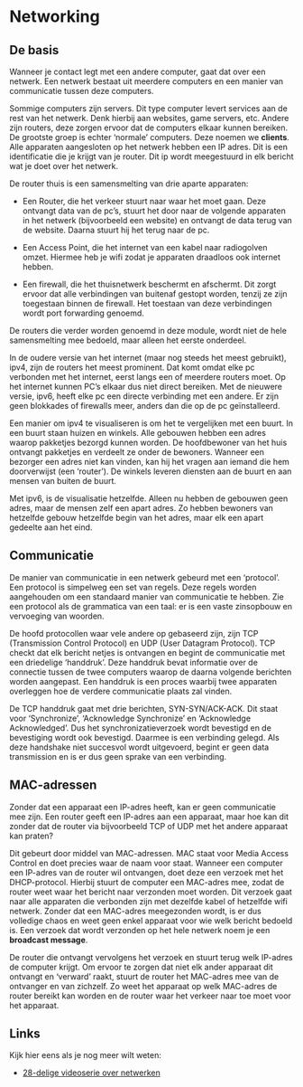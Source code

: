 Networking
=============

De basis
--------

Wanneer je contact legt met een andere computer, gaat dat over een
netwerk. Een netwerk bestaat uit meerdere computers en een manier van
communicatie tussen deze computers.

Sommige computers zijn servers. Dit type computer levert services aan de
rest van het netwerk. Denk hierbij aan websites, game servers, etc.
Andere zijn routers, deze zorgen ervoor dat de computers elkaar kunnen
bereiken. De grootste groep is echter ‘normale’ computers. Deze noemen
we **clients**. Alle apparaten aangesloten op het netwerk hebben een IP
adres. Dit is een identificatie die je krijgt van je router. Dit ip
wordt meegestuurd in elk bericht wat je doet over het netwerk.

De router thuis is een samensmelting van drie aparte apparaten:

-   Een Router, die het verkeer stuurt naar waar het moet gaan. Deze
    ontvangt data van de pc’s, stuurt het door naar de volgende
    apparaten in het netwerk (bijvoorbeeld een website) en ontvangt de
    data terug van de website. Daarna stuurt hij het terug naar de pc.

-   Een Access Point, die het internet van een kabel naar radiogolven
    omzet. Hiermee heb je wifi zodat je apparaten draadloos ook internet
    hebben.

-   Een firewall, die het thuisnetwerk beschermt en afschermt. Dit zorgt
    ervoor dat alle verbindingen van buitenaf gestopt worden, tenzij ze
    zijn toegestaan binnen de firewall. Het toestaan van deze
    verbindingen wordt port forwarding genoemd.

De routers die verder worden genoemd in deze module, wordt niet de hele
samensmelting mee bedoeld, maar alleen het eerste onderdeel.

In de oudere versie van het internet (maar nog steeds het meest
gebruikt), ipv4, zijn de routers het meest prominent. Dat komt omdat
elke pc verbonden met het internet, eerst langs een of meerdere routers
moet. Op het internet kunnen PC’s elkaar dus niet direct bereiken. Met
de nieuwere versie, ipv6, heeft elke pc een directe verbinding met een
andere. Er zijn geen blokkades of firewalls meer, anders dan die op de
pc geïnstalleerd.

Een manier om ipv4 te visualiseren is om het te vergelijken met een
buurt. In een buurt staan huizen en winkels. Alle gebouwen hebben een
adres waarop pakketjes bezorgd kunnen worden. De hoofdbewoner van het
huis ontvangt pakketjes en verdeelt ze onder de bewoners. Wanneer een
bezorger een adres niet kan vinden, kan hij het vragen aan iemand die
hem doorverwijst (een ‘router’). De winkels leveren diensten aan de
buurt en aan mensen van buiten de buurt.

Met ipv6, is de visualisatie hetzelfde. Alleen nu hebben de gebouwen
geen adres, maar de mensen zelf een apart adres. Zo hebben bewoners van
hetzelfde gebouw hetzelfde begin van het adres, maar elk een apart
gedeelte aan het eind.

Communicatie
------------

De manier van communicatie in een netwerk gebeurd met een ‘protocol’.
Een protocol is simpelweg een set van regels. Deze regels worden
aangehouden om een standaard manier van communicatie te hebben. Zie een
protocol als de grammatica van een taal: er is een vaste zinsopbouw en
vervoeging van woorden.

De hoofd protocollen waar vele andere op gebaseerd zijn, zijn TCP
(Transmission Control Protocol) en UDP (User Datagram Protocol). TCP
checkt dat elk bericht netjes is ontvangen en begint de communicatie met
een driedelige ‘handdruk’. Deze handdruk bevat informatie over de
connectie tussen de twee computers waarop de daarna volgende berichten
worden aangepast. Een handdruk is een proces waarbij twee apparaten
overleggen hoe de verdere communicatie plaats zal vinden.

De TCP handdruk gaat met drie berichten, SYN-SYN/ACK-ACK. Dit staat voor
‘Synchronize’, ‘Acknowledge Synchronize’ en ‘Acknowledge Acknowledged’.
Dus het synchronizatieverzoek wordt bevestigd en de bevestiging wordt
ook bevestigd. Daarmee is een verbinding gelegd. Als deze handshake niet
succesvol wordt uitgevoerd, begint er geen data transmission en is er
dus geen sprake van een verbinding.

MAC-adressen
------------

Zonder dat een apparaat een IP-adres heeft, kan er geen communicatie mee
zijn. Een router geeft een IP-adres aan een apparaat, maar hoe kan dit
zonder dat de router via bijvoorbeeld TCP of UDP met het andere apparaat
kan praten?

Dit gebeurt door middel van MAC-adressen. MAC staat voor Media Access
Control en doet precies waar de naam voor staat. Wanneer een computer
een IP-adres van de router wil ontvangen, doet deze een verzoek met het
DHCP-protocol. Hierbij stuurt de computer een MAC-adres mee, zodat de
router weet waar het bericht naar verzonden moet worden. Dit verzoek
gaat naar alle apparaten die verbonden zijn met dezelfde kabel of
hetzelfde wifi netwerk. Zonder dat een MAC-adres meegezonden wordt, is
er dus volledige chaos en weet geen enkel apparaat voor wie welk bericht
bedoeld is. Een verzoek dat wordt verzonden op het hele netwerk noem je
een **broadcast message**.

De router die ontvangt vervolgens het verzoek en stuurt terug welk
IP-adres de computer krijgt. Om ervoor te zorgen dat niet elk ander
apparaat dit ontvangt en ‘verward’ raakt, stuurt de router het MAC-adres
mee van de ontvanger en van zichzelf. Zo weet het apparaat op welk
MAC-adres de router bereikt kan worden en de router waar het verkeer
naar toe moet voor het apparaat.

Links
-----

Kijk hier eens als je nog meer wilt weten:

- [28-delige videoserie over netwerken](https://www.youtube.com/watch?v=cNwEVYkx2Kk&list=PLDQaRcbiSnqF5U8ffMgZzS7fq1rHUI3Q8)
